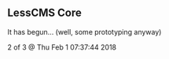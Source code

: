 LessCMS Core
------------

It has begun... (well, some prototyping anyway)

2 of 3 @ Thu Feb  1 07:37:44 2018
